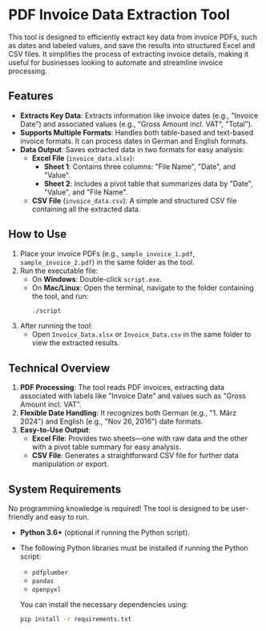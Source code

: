 # PDF Invoice Data Extraction Tool

This tool is designed to efficiently extract key data from invoice PDFs, such as dates and labeled values, and save the results into structured Excel and CSV files. It simplifies the process of extracting invoice details, making it useful for businesses looking to automate and streamline invoice processing.

## Features

- **Extracts Key Data**: Extracts information like invoice dates (e.g., "Invoice Date") and associated values (e.g., "Gross Amount incl. VAT", "Total").
- **Supports Multiple Formats**: Handles both table-based and text-based invoice formats. It can process dates in German and English formats.
- **Data Output**: Saves extracted data in two formats for easy analysis:
  - **Excel File** (`invoice_data.xlsx`):
    - **Sheet 1**: Contains three columns: "File Name", "Date", and "Value".
    - **Sheet 2**: Includes a pivot table that summarizes data by "Date", "Value", and "File Name".
  - **CSV File** (`invoice_data.csv`): A simple and structured CSV file containing all the extracted data.

## How to Use

1. Place your invoice PDFs (e.g., `sample_invoice_1.pdf`, `sample_invoice_2.pdf`) in the same folder as the tool.
2. Run the executable file:
   - On **Windows**: Double-click `script.exe`.
   - On **Mac/Linux**: Open the terminal, navigate to the folder containing the tool, and run:
     ```bash
     ./script
     ```
3. After running the tool:
   - Open `Invoice_Data.xlsx` or `Invoice_Data.csv` in the same folder to view the extracted results.

## Technical Overview

1. **PDF Processing**: The tool reads PDF invoices, extracting data associated with labels like "Invoice Date" and values such as "Gross Amount incl. VAT".
2. **Flexible Date Handling**: It recognizes both German (e.g., "1. März 2024") and English (e.g., "Nov 26, 2016") date formats.
3. **Easy-to-Use Output**:
   - **Excel File**: Provides two sheets—one with raw data and the other with a pivot table summary for easy analysis.
   - **CSV File**: Generates a straightforward CSV file for further data manipulation or export.

## System Requirements

No programming knowledge is required! The tool is designed to be user-friendly and easy to run.

- **Python 3.6+** (optional if running the Python script).
- The following Python libraries must be installed if running the Python script:
  - `pdfplumber`
  - `pandas`
  - `openpyxl`
  
  You can install the necessary dependencies using:
  ```bash
  pip install -r requirements.txt
